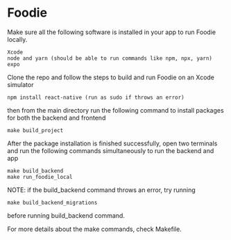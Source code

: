 # Foodie

Make sure all the following software is installed in your app to run Foodie locally.

```
Xcode
node and yarn (should be able to run commands like npm, npx, yarn)
expo
```

Clone the repo and follow the steps to build and run Foodie on an Xcode simulator

```
npm install react-native (run as sudo if throws an error)
```

then from the main directory run the following command to install packages for both the backend and frontend

```
make build_project
```

After the package installation is finished successfully, open two terminals and run the following commands simultaneously to run the backend and app

```
make build_backend
make run_foodie_local
```

NOTE: if the build_backend command throws an error, try running 
```
make build_backend_migrations
```
before running build_backend command.

For more details about the make commands, check Makefile.
